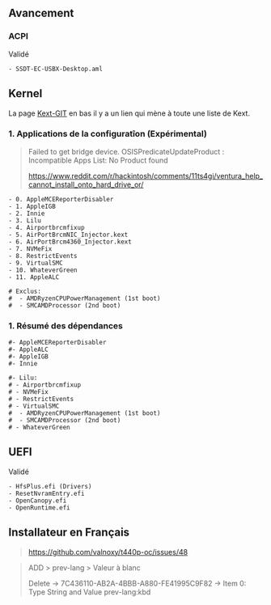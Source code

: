 ## Avancement 

### ACPI
Validé
```
- SSDT-EC-USBX-Desktop.aml
```

## Kernel
La page [Kext-GIT](https://github.com/acidanthera/OpenCorePkg/blob/master/Docs/Kexts.md) en bas il y a un lien qui mène à toute une liste de Kext.
### 1. Applications de la configuratîon (Expérimental)
> Failed to get bridge device. OSISPredicateUpdateProduct : Incompatible Apps List: No Product found 
>
> https://www.reddit.com/r/hackintosh/comments/11ts4gi/ventura_help_cannot_install_onto_hard_drive_or/


```
- 0. AppleMCEReporterDisabler
- 1. AppleIGB
- 2. Innie
- 3. Lilu
- 4. Airportbrcmfixup
- 5. AirPortBrcmNIC_Injector.kext
- 6. AirPortBrcm4360_Injector.kext
- 7. NVMeFix
- 8. RestrictEvents
- 9. VirtualSMC
- 10. WhateverGreen
- 11. AppleALC

# Exclus:
#  - AMDRyzenCPUPowerManagement (1st boot)
#  - SMCAMDProcessor (2nd boot)
```

### 1. Résumé des dépendances
```
#- AppleMCEReporterDisabler
#- AppleALC
#- AppleIGB
#- Innie

#- Lilu:
# - Airportbrcmfixup 
# - NVMeFix
# - RestrictEvents
# - VirtualSMC
#  - AMDRyzenCPUPowerManagement (1st boot)
#  - SMCAMDProcessor (2nd boot)
# - WhateverGreen
```


## UEFI
Validé
```
- HfsPlus.efi (Drivers)
- ResetNvramEntry.efi
- OpenCanopy.efi
- OpenRuntime.efi
```

## Installateur en Français
> https://github.com/valnoxy/t440p-oc/issues/48

> ADD > prev-lang > Valeur à blanc
>
> Delete -> 7C436110-AB2A-4BBB-A880-FE41995C9F82 -> Item 0: Type String and Value prev-lang:kbd
